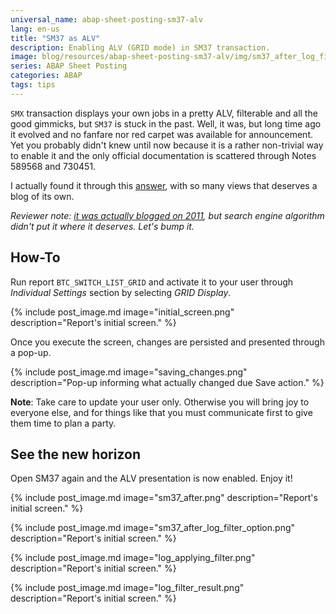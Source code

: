 ```yaml
---
universal_name: abap-sheet-posting-sm37-alv
lang: en-us
title: "SM37 as ALV"
description: Enabling ALV (GRID mode) in SM37 transaction.
image: blog/resources/abap-sheet-posting-sm37-alv/img/sm37_after_log_filter_option.png
series: ABAP Sheet Posting
categories: ABAP
tags: tips
---
```


`SMX` transaction displays your own jobs in a pretty ALV, filterable and all the good gimmicks, but `SM37` is stuck in the past.
Well, it was, but long time ago it evolved and no fanfare nor red carpet was available for announcement. 
Yet you probably didn't knew until now because it is a rather non-trivial way to enable it and the only official documentation is scattered through Notes 589568 and 730451.

I actually found it through this [answer][sap_answer_enable_sm37_alv], with so many views that  deserves a blog of its own.

*Reviewer note: [it was actually blogged on 2011][sm37_mit_alv_grid], but search engine algorithm didn't put it where it deserves.
Let's bump it.*

## How-To

Run report `BTC_SWITCH_LIST_GRID` and activate it to your user through *Individual Settings* section by selecting *GRID Display*.

{% include post_image.md image="initial_screen.png" description="Report's initial screen." %}

Once you execute the screen, changes are persisted and presented through a pop-up.

{% include post_image.md image="saving_changes.png" description="Pop-up informing what actually changed due Save action." %}

**Note**: Take care to update your user only.
Otherwise you will bring joy to everyone else, and for things like that you must communicate first to give them time to plan a party.

## See the new horizon
Open SM37 again and the ALV presentation is now enabled.
Enjoy it!

{% include post_image.md image="sm37_after.png" description="Report's initial screen." %}

{% include post_image.md image="sm37_after_log_filter_option.png" description="Report's initial screen." %}

{% include post_image.md image="log_applying_filter.png" description="Report's initial screen." %}

{% include post_image.md image="log_filter_result.png" description="Report's initial screen." %}


[sap_answer_enable_sm37_alv]: https://answers.sap.com/answers/13070450/view.html
[sm37_mit_alv_grid]: https://tricktresor.de/blog/sm37-mit-alv-grid/